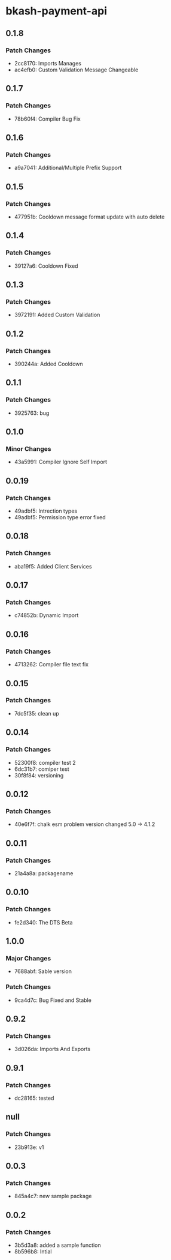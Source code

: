 # bkash-payment-api

## 0.1.8

### Patch Changes

- 2cc8170: Imports Manages
- ac4efb0: Custom Validation Message Changeable

## 0.1.7

### Patch Changes

- 78b60f4: Compiler Bug Fix

## 0.1.6

### Patch Changes

- a9a7041: Additional/Multiple Prefix Support

## 0.1.5

### Patch Changes

- 477951b: Cooldown message format update with auto delete

## 0.1.4

### Patch Changes

- 39127a6: Cooldown Fixed

## 0.1.3

### Patch Changes

- 3972191: Added Custom Validation

## 0.1.2

### Patch Changes

- 390244a: Added Cooldown

## 0.1.1

### Patch Changes

- 3925763: bug

## 0.1.0

### Minor Changes

- 43a5991: Compiler Ignore Self Import

## 0.0.19

### Patch Changes

- 49adbf5: Intrection types
- 49adbf5: Permission type error fixed

## 0.0.18

### Patch Changes

- aba19f5: Added Client Services

## 0.0.17

### Patch Changes

- c74852b: Dynamic Import

## 0.0.16

### Patch Changes

- 4713262: Compiler file text fix

## 0.0.15

### Patch Changes

- 7dc5f35: clean up

## 0.0.14

### Patch Changes

- 52300f8: compiler test 2
- 6dc31b7: comiper test
- 30f8f84: versioning

## 0.0.12

### Patch Changes

- 40e6f7f: chalk esm problem version changed 5.0 -> 4.1.2

## 0.0.11

### Patch Changes

- 21a4a8a: packagename

## 0.0.10

### Patch Changes

- fe2d340: The DTS Beta

## 1.0.0

### Major Changes

- 7688abf: Sable version

### Patch Changes

- 9ca4d7c: Bug Fixed and Stable

## 0.9.2

### Patch Changes

- 3d026da: Imports And Exports

## 0.9.1

### Patch Changes

- dc28165: tested

## null

### Patch Changes

- 23b913e: v1

## 0.0.3

### Patch Changes

- 845a4c7: new sample package

## 0.0.2

### Patch Changes

- 3b5d3a8: added a sample function
- 8b596b8: Intial
